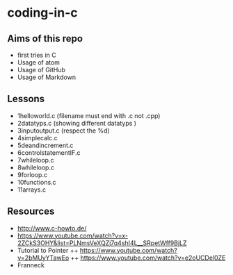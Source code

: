 # coding-in-c

## Aims of this repo
+ first tries in C
+ Usage of atom
+ Usage of GitHub
+ Usage of Markdown

## Lessons
+ 1helloworld.c (filename must end with .c not .cpp)
+ 2datatyps.c (showing different datatyps )
+ 3inputoutput.c (respect the %d)
+ 4simplecalc.c
+ 5deandincrement.c
+ 6controlstatementIF.c
+ 7whileloop.c
+ 8whileloop.c
+ 9forloop.c
+ 10functions.c
+ 11arrays.c

## Resources
+ http://www.c-howto.de/
+ https://www.youtube.com/watch?v=x-2ZCkS3OHY&list=PLNmsVeXQZj7q4shI4L__SRpetWff9BjLZ
+ Tutorial to Pointer
++ https://www.youtube.com/watch?v=2bMUyYTawEo
++ https://www.youtube.com/watch?v=e2oUCDel0ZE
+ Franneck
